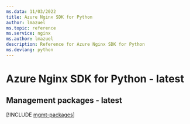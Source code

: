```yaml
---
ms.data: 11/03/2022
title: Azure Nginx SDK for Python
author: lmazuel
ms.topic: reference
ms.service: nginx
ms.author: lmazuel
description: Reference for Azure Nginx SDK for Python
ms.devlang: python
---
```

# Azure Nginx SDK for Python - latest

## Management packages - latest
[!INCLUDE [mgmt-packages](nginx-mgmt-index.md)]